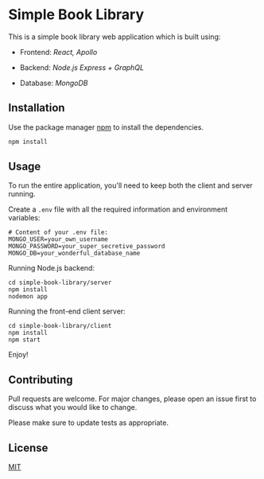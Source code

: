 # Simple Book Library

This is a simple book library web application which is built using:

- Frontend: *React, Apollo*

- Backend: *Node.js Express + GraphQL*

- Database: *MongoDB*

## Installation

Use the package manager [npm](https://docs.npmjs.com/cli/install) to install the dependencies.

```bash
npm install
```

## Usage

To run the entire application, you'll need to keep both the client and server running.

Create a `.env` file with all the required information and environment variables:
```
# Content of your .env file:
MONGO_USER=your_own_username
MONGO_PASSWORD=your_super_secretive_password
MONGO_DB=your_wonderful_database_name
```


Running Node.js backend:

```
cd simple-book-library/server
npm install
nodemon app
```

Running the front-end client server:

```
cd simple-book-library/client
npm install
npm start
```

Enjoy!

## Contributing

Pull requests are welcome. For major changes, please open an issue first to discuss what you would like to change.

Please make sure to update tests as appropriate.

## License

[MIT](https://choosealicense.com/licenses/mit/)